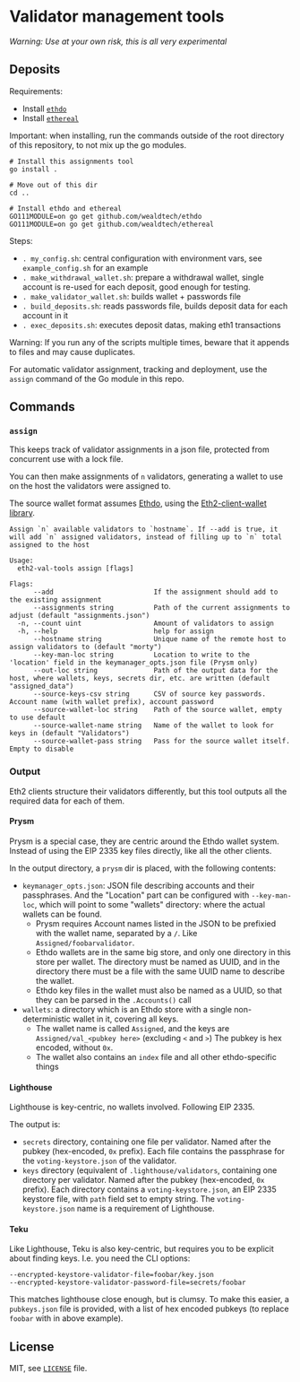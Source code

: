 # Validator management tools

*Warning: Use at your own risk, this is all very experimental*

## Deposits

Requirements:
- Install [`ethdo`](https://github.com/wealdtech/ethdo)
- Install [`ethereal`](https://github.com/wealdtech/ethereal/)

Important: when installing, run the commands outside of the root directory of this repository, to not mix up the go modules.

```shell script
# Install this assignments tool
go install .

# Move out of this dir
cd ..

# Install ethdo and ethereal
GO111MODULE=on go get github.com/wealdtech/ethdo
GO111MODULE=on go get github.com/wealdtech/ethereal 
```

Steps:
- `. my_config.sh`: central configuration with environment vars, see `example_config.sh` for an example
- `. make_withdrawal_wallet.sh`: prepare a withdrawal wallet, single account is re-used for each deposit, good enough for testing.
- `. make_validator_wallet.sh`: builds wallet + passwords file
- `. build_deposits.sh`: reads passwords file, builds deposit data for each account in it
- `. exec_deposits.sh`: executes deposit datas, making eth1 transactions

Warning: If you run any of the scripts multiple times, beware that it appends to files and may cause duplicates.

For automatic validator assignment, tracking and deployment, use the `assign` command of the Go module in this repo. 

## Commands

### `assign`

This keeps track of validator assignments in a json file, protected from concurrent use with a lock file.

You can then make assignments of `n` validators, generating a wallet to use on the host the validators were assigned to.

The source wallet format assumes [Ethdo](https://github.com/wealdtech/ethdo),
 using the [Eth2-client-wallet library](https://github.com/wealdtech/go-eth2-wallet).

```
Assign `n` available validators to `hostname`. If --add is true, it will add `n` assigned validators, instead of filling up to `n` total assigned to the host

Usage:
  eth2-val-tools assign [flags]

Flags:
      --add                         If the assignment should add to the existing assignment
      --assignments string          Path of the current assignments to adjust (default "assignments.json")
  -n, --count uint                  Amount of validators to assign
  -h, --help                        help for assign
      --hostname string             Unique name of the remote host to assign validators to (default "morty")
      --key-man-loc string          Location to write to the 'location' field in the keymanager_opts.json file (Prysm only)
      --out-loc string              Path of the output data for the host, where wallets, keys, secrets dir, etc. are written (default "assigned_data")
      --source-keys-csv string      CSV of source key passwords. Account name (with wallet prefix), account password
      --source-wallet-loc string    Path of the source wallet, empty to use default
      --source-wallet-name string   Name of the wallet to look for keys in (default "Validators")
      --source-wallet-pass string   Pass for the source wallet itself. Empty to disable

```

### Output

Eth2 clients structure their validators differently, but this tool outputs all the required data for each of them.

#### Prysm

Prysm is a special case, they are centric around the Ethdo wallet system. Instead of using the EIP 2335 key files directly, like all the other clients.

In the output directory, a `prysm` dir is placed, with the following contents:

- `keymanager_opts.json`: JSON file describing accounts and their passphrases. And the "Location" part can be configured with `--key-man-loc`,
 which will point to some "wallets" directory: where the actual wallets can be found.
  - Prysm requires Account names listed in the JSON to be prefixied with the wallet name, separated by a `/`. Like `Assigned/foobarvalidator`.
  - Ethdo wallets are in the same big store, and only one directory in this store per wallet. The directory must be named as UUID, and in the directory there must be a file with the same UUID name to describe the wallet.
  - Ethdo key files in the wallet must also be named as a UUID, so that they can be parsed in the `.Accounts()` call
- `wallets`: a directory which is an Ethdo store with a single non-deterministic wallet in it, covering all keys.
  - The wallet name is called `Assigned`, and the keys are `Assigned/val_<pubkey here>` (excluding `<` and `>`) The pubkey is hex encoded, without `0x`.
  - The wallet also contains an `index` file and all other ethdo-specific things

#### Lighthouse

Lighthouse is key-centric, no wallets involved. Following EIP 2335.

The output is:

- `secrets` directory, containing one file per validator. Named after the pubkey (hex-encoded, `0x` prefix).
 Each file contains the passphrase for the `voting-keystore.json` of the validator.
- `keys` directory (equivalent of `.lighthouse/validators`, containing one directory per validator. Named after the pubkey (hex-encoded, `0x` prefix).
 Each directory contains a `voting-keystore.json`, an EIP 2335 keystore file, with `path` field set to empty string.
 The `voting-keystore.json` name is a requirement of Lighthouse.

#### Teku

Like Lighthouse, Teku is also key-centric, but requires you to be explicit about finding keys. I.e. you need the CLI options:
```
--encrypted-keystore-validator-file=foobar/key.json
--encrypted-keystore-validator-password-file=secrets/foobar
```

This matches lighthouse close enough, but is clumsy. To make this easier, a `pubkeys.json` file is provided, 
 with a list of hex encoded pubkeys (to replace `foobar` with in above example).

## License

MIT, see [`LICENSE`](./LICENSE) file.

